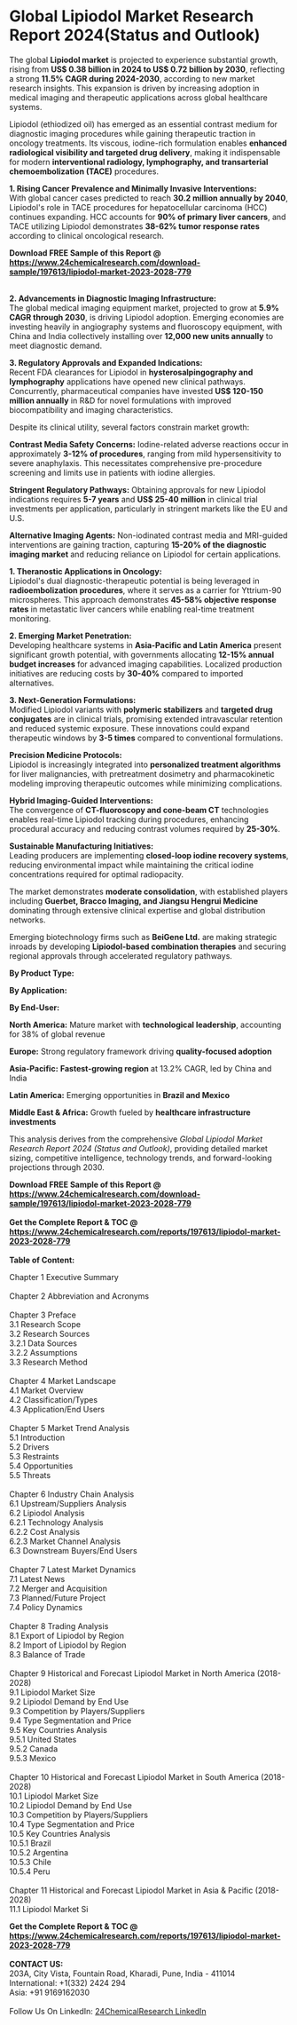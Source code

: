 <h1>Global Lipiodol Market Research Report 2024(Status and Outlook)</h1><p>The global <strong>Lipiodol market</strong> is projected to experience substantial growth, rising from <strong>US$ 0.38 billion in 2024 to US$ 0.72 billion by 2030</strong>, reflecting a strong <strong>11.5% CAGR during 2024-2030</strong>, according to new market research insights. This expansion is driven by increasing adoption in medical imaging and therapeutic applications across global healthcare systems.</p><p>Lipiodol (ethiodized oil) has emerged as an essential contrast medium for diagnostic imaging procedures while gaining therapeutic traction in oncology treatments. Its viscous, iodine-rich formulation enables <strong>enhanced radiological visibility and targeted drug delivery</strong>, making it indispensable for modern <strong>interventional radiology, lymphography, and transarterial chemoembolization (TACE)</strong> procedures.</p><p><strong>1. Rising Cancer Prevalence and Minimally Invasive Interventions:</strong><br>
With global cancer cases predicted to reach <strong>30.2 million annually by 2040</strong>, Lipiodol's role in TACE procedures for hepatocellular carcinoma (HCC) continues expanding. HCC accounts for <strong>90% of primary liver cancers</strong>, and TACE utilizing Lipiodol demonstrates <strong>38-62% tumor response rates</strong> according to clinical oncological research.</p><div><b>Download FREE Sample of this Report @ 
            <a href="https://www.24chemicalresearch.com/download-sample/197613/lipiodol-market-2023-2028-779">
            https://www.24chemicalresearch.com/download-sample/197613/lipiodol-market-2023-2028-779</a></b></div><br><p><strong>2. Advancements in Diagnostic Imaging Infrastructure:</strong><br>
The global medical imaging equipment market, projected to grow at <strong>5.9% CAGR through 2030</strong>, is driving Lipiodol adoption. Emerging economies are investing heavily in angiography systems and fluoroscopy equipment, with China and India collectively installing over <strong>12,000 new units annually</strong> to meet diagnostic demand.</p><p><strong>3. Regulatory Approvals and Expanded Indications:</strong><br>
Recent FDA clearances for Lipiodol in <strong>hysterosalpingography and lymphography</strong> applications have opened new clinical pathways. Concurrently, pharmaceutical companies have invested <strong>US$ 120-150 million annually</strong> in R&amp;D for novel formulations with improved biocompatibility and imaging characteristics.</p><p>Despite its clinical utility, several factors constrain market growth:</p><p><strong>Contrast Media Safety Concerns:</strong> Iodine-related adverse reactions occur in approximately <strong>3-12% of procedures</strong>, ranging from mild hypersensitivity to severe anaphylaxis. This necessitates comprehensive pre-procedure screening and limits use in patients with iodine allergies.</p><p><strong>Stringent Regulatory Pathways:</strong> Obtaining approvals for new Lipiodol indications requires <strong>5-7 years</strong> and <strong>US$ 25-40 million</strong> in clinical trial investments per application, particularly in stringent markets like the EU and U.S.</p><p><strong>Alternative Imaging Agents:</strong> Non-iodinated contrast media and MRI-guided interventions are gaining traction, capturing <strong>15-20% of the diagnostic imaging market</strong> and reducing reliance on Lipiodol for certain applications.</p><p><strong>1. Theranostic Applications in Oncology:</strong><br>
Lipiodol's dual diagnostic-therapeutic potential is being leveraged in <strong>radioembolization procedures</strong>, where it serves as a carrier for Yttrium-90 microspheres. This approach demonstrates <strong>45-58% objective response rates</strong> in metastatic liver cancers while enabling real-time treatment monitoring.</p><p><strong>2. Emerging Market Penetration:</strong><br>
Developing healthcare systems in <strong>Asia-Pacific and Latin America</strong> present significant growth potential, with governments allocating <strong>12-15% annual budget increases</strong> for advanced imaging capabilities. Localized production initiatives are reducing costs by <strong>30-40%</strong> compared to imported alternatives.</p><p><strong>3. Next-Generation Formulations:</strong><br>
Modified Lipiodol variants with <strong>polymeric stabilizers</strong> and <strong>targeted drug conjugates</strong> are in clinical trials, promising extended intravascular retention and reduced systemic exposure. These innovations could expand therapeutic windows by <strong>3-5 times</strong> compared to conventional formulations.</p><p><strong>Precision Medicine Protocols:</strong><br>
	Lipiodol is increasingly integrated into <strong>personalized treatment algorithms</strong> for liver malignancies, with pretreatment dosimetry and pharmacokinetic modeling improving therapeutic outcomes while minimizing complications.</p><p><strong>Hybrid Imaging-Guided Interventions:</strong><br>
	The convergence of <strong>CT-fluoroscopy and cone-beam CT</strong> technologies enables real-time Lipiodol tracking during procedures, enhancing procedural accuracy and reducing contrast volumes required by <strong>25-30%</strong>.</p><p><strong>Sustainable Manufacturing Initiatives:</strong><br>
	Leading producers are implementing <strong>closed-loop iodine recovery systems</strong>, reducing environmental impact while maintaining the critical iodine concentrations required for optimal radiopacity.</p><p>The market demonstrates <strong>moderate consolidation</strong>, with established players including <strong>Guerbet, Bracco Imaging, and Jiangsu Hengrui Medicine</strong> dominating through extensive clinical expertise and global distribution networks.</p><p>Emerging biotechnology firms such as <strong>BeiGene Ltd.</strong> are making strategic inroads by developing <strong>Lipiodol-based combination therapies</strong> and securing regional approvals through accelerated regulatory pathways.</p><p><strong>By Product Type:</strong></p><p><strong>By Application:</strong></p><p><strong>By End-User:</strong></p><p><strong>North America:</strong> Mature market with <strong>technological leadership</strong>, accounting for 38% of global revenue</p><p><strong>Europe:</strong> Strong regulatory framework driving <strong>quality-focused adoption</strong></p><p><strong>Asia-Pacific:</strong> <strong>Fastest-growing region</strong> at 13.2% CAGR, led by China and India</p><p><strong>Latin America:</strong> Emerging opportunities in <strong>Brazil and Mexico</strong></p><p><strong>Middle East &amp; Africa:</strong> Growth fueled by <strong>healthcare infrastructure investments</strong></p><p>This analysis derives from the comprehensive <em>Global Lipiodol Market Research Report 2024 (Status and Outlook)</em>, providing detailed market sizing, competitive intelligence, technology trends, and forward-looking projections through 2030.</p><div><b>Download FREE Sample of this Report @ 
            <a href="https://www.24chemicalresearch.com/download-sample/197613/lipiodol-market-2023-2028-779">
            https://www.24chemicalresearch.com/download-sample/197613/lipiodol-market-2023-2028-779</a></b></div><br><div><b>Get the Complete Report & TOC @ 
            <a href="https://www.24chemicalresearch.com/reports/197613/lipiodol-market-2023-2028-779">
            https://www.24chemicalresearch.com/reports/197613/lipiodol-market-2023-2028-779</a></b></div><br>
            <b>Table of Content:</b><p>Chapter 1 Executive Summary<br />
<br />
Chapter 2 Abbreviation and Acronyms<br />
<br />
Chapter 3 Preface<br />
3.1 Research Scope<br />
3.2 Research Sources<br />
3.2.1 Data Sources<br />
3.2.2 Assumptions<br />
3.3 Research Method<br />
<br />
Chapter 4 Market Landscape<br />
4.1 Market Overview<br />
4.2 Classification/Types<br />
4.3 Application/End Users<br />
<br />
Chapter 5 Market Trend Analysis<br />
5.1 Introduction<br />
5.2 Drivers<br />
5.3 Restraints<br />
5.4 Opportunities<br />
5.5 Threats<br />
<br />
Chapter 6 Industry Chain Analysis<br />
6.1 Upstream/Suppliers Analysis<br />
6.2 Lipiodol Analysis<br />
6.2.1 Technology Analysis<br />
6.2.2 Cost Analysis<br />
6.2.3 Market Channel Analysis<br />
6.3 Downstream Buyers/End Users<br />
<br />
Chapter 7 Latest Market Dynamics<br />
7.1 Latest News<br />
7.2 Merger and Acquisition<br />
7.3 Planned/Future Project<br />
7.4 Policy Dynamics<br />
<br />
Chapter 8 Trading Analysis<br />
8.1 Export of Lipiodol by Region<br />
8.2 Import of Lipiodol by Region<br />
8.3 Balance of Trade<br />
<br />
Chapter 9 Historical and Forecast Lipiodol Market in North America (2018-2028)<br />
9.1 Lipiodol Market Size<br />
9.2 Lipiodol Demand by End Use<br />
9.3 Competition by Players/Suppliers<br />
9.4 Type Segmentation and Price<br />
9.5 Key Countries Analysis<br />
9.5.1 United States<br />
9.5.2 Canada<br />
9.5.3 Mexico<br />
<br />
Chapter 10 Historical and Forecast Lipiodol Market in South America (2018-2028)<br />
10.1 Lipiodol Market Size<br />
10.2 Lipiodol Demand by End Use<br />
10.3 Competition by Players/Suppliers<br />
10.4 Type Segmentation and Price<br />
10.5 Key Countries Analysis<br />
10.5.1 Brazil<br />
10.5.2 Argentina<br />
10.5.3 Chile<br />
10.5.4 Peru<br />
<br />
Chapter 11 Historical and Forecast Lipiodol Market in Asia & Pacific (2018-2028)<br />
11.1 Lipiodol Market Si</p><div><b>Get the Complete Report & TOC @ 
            <a href="https://www.24chemicalresearch.com/reports/197613/lipiodol-market-2023-2028-779">
            https://www.24chemicalresearch.com/reports/197613/lipiodol-market-2023-2028-779</a></b></div><br><b>CONTACT US:</b><br>
            203A, City Vista, Fountain Road, Kharadi, Pune, India - 411014<br>
            International: +1(332) 2424 294<br>
            Asia: +91 9169162030 <br><br>
            Follow Us On LinkedIn: <a href="https://www.linkedin.com/company/24chemicalresearch/">24ChemicalResearch LinkedIn</a>
